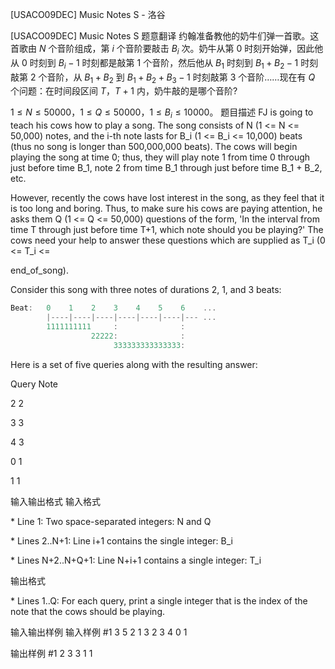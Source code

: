 



[USACO09DEC] Music Notes S - 洛谷














[USACO09DEC] Music Notes S
题意翻译
约翰准备教他的奶牛们弹一首歌。这首歌由 $N$ 个音阶组成，第 $i$ 个音阶要敲击 $B_i$ 次。奶牛从第 $0$ 时刻开始弹，因此他从 $0$ 时刻到 $B_i-1$ 时刻都是敲第 $1$ 个音阶，然后他从 $B_1$ 时刻到 $B_1+B_2-1$ 时刻敲第 $2$ 个音阶，从 $B_1+B_2$ 到 $B_1+B_2+B_3-1$ 时刻敲第 $3$ 个音阶……现在有 $Q$ 个问题：在时间段区间 $T$，$T+1$ 内，奶牛敲的是哪个音阶?

$1\le N\le 50000$，$1\le Q\le 50000$，$1\le B_i\le 10000$。
题目描述
FJ is going to teach his cows how to play a song. The song consists of N (1 <= N <= 50,000) notes, and the i-th note lasts for B\_i (1 <= B\_i <= 10,000) beats (thus no song is longer than 500,000,000 beats). The cows will begin playing the song at time 0; thus, they will play note 1 from time 0 through just before time B\_1, note 2 from time B\_1 through just before time B\_1 + B\_2, etc.

However, recently the cows have lost interest in the song, as they feel that it is too long and boring. Thus, to make sure his cows are paying attention, he asks them Q (1 <= Q <= 50,000) questions of the form, 'In the interval from time T through just before time T+1, which note should you be playing?' The cows need your help to answer these questions which are supplied as T\_i (0 <= T\_i <=

end\_of\_song). 

Consider this song with three notes of durations 2, 1, and 3 beats:

```cpp
Beat:   0    1    2    3    4    5    6    ...
        |----|----|----|----|----|----|--- ...
        1111111111     :              :
                  22222:              :
                       333333333333333:
``` 
Here is a set of five queries along with the resulting answer:

Query    Note

2        2

3        3

4        3

0        1

1        1

输入输出格式
输入格式

\* Line 1: Two space-separated integers: N and Q

\* Lines 2..N+1: Line i+1 contains the single integer: B\_i

\* Lines N+2..N+Q+1: Line N+i+1 contains a single integer: T\_i

输出格式

\* Lines 1..Q: For each query, print a single integer that is the index of the note that the cows should be playing.

输入输出样例
输入样例 #1
3 5 
2 
1 
3 
2 
3 
4 
0 
1 

输出样例 #1
2 
3 
3 
1 
1 








